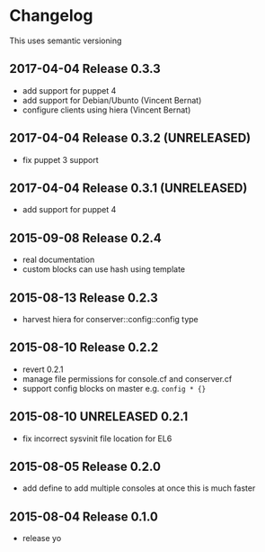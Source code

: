 # Changelog

This uses semantic versioning

## 2017-04-04 Release 0.3.3

* add support for puppet 4
* add support for Debian/Ubunto (Vincent Bernat)
* configure clients using hiera (Vincent Bernat)

## 2017-04-04 Release 0.3.2 (UNRELEASED)

* fix puppet 3 support

## 2017-04-04 Release 0.3.1 (UNRELEASED)

* add support for puppet 4

## 2015-09-08 Release 0.2.4
* real documentation
* custom blocks can use hash using template

## 2015-08-13 Release 0.2.3
* harvest hiera for conserver::config::config type

## 2015-08-10 Release 0.2.2
* revert 0.2.1
* manage file permissions for console.cf and conserver.cf
* support config blocks on master e.g. `config * {}`

## 2015-08-10 UNRELEASED 0.2.1
* fix incorrect sysvinit file location for EL6

## 2015-08-05 Release 0.2.0
* add define to add multiple consoles at once
  this is much faster

## 2015-08-04 Release 0.1.0
* release yo
